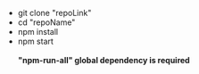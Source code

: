 * git clone "repoLink"
* cd "repoName"
* npm install
* npm start<br><br>
**"npm-run-all" global dependency is required**

